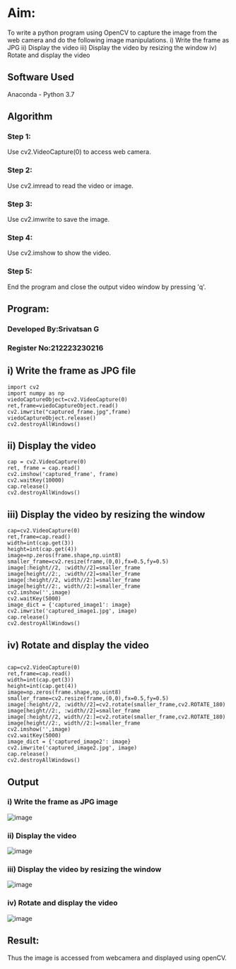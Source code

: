 
# Aim:
 
To write a python program using OpenCV to capture the image from the web camera and do the following image manipulations.
i) Write the frame as JPG 
ii) Display the video 
iii) Display the video by resizing the window
iv) Rotate and display the video

## Software Used
Anaconda - Python 3.7
## Algorithm

### Step 1:
Use cv2.VideoCapture(0) to access web camera.
<br>

### Step 2:
Use cv2.imread to read the video or image.
<br>

### Step 3:
Use cv2.imwrite to save the image.
<br>

### Step 4:
Use cv2.imshow to show the video.
<br>

### Step 5:
End the program and close the output video window by pressing 'q'.
<br>

## Program:

### Developed By:Srivatsan G
### Register No:212223230216

## i) Write the frame as JPG file
```
import cv2
import numpy as np
viedoCaptureObject=cv2.VideoCapture(0)
ret,frame=viedoCaptureObject.read()
cv2.imwrite("captured_frame.jpg",frame)
viedoCaptureObject.release()
cv2.destroyAllWindows()
```
## ii) Display the video
```
cap = cv2.VideoCapture(0)
ret, frame = cap.read()
cv2.imshow('captured_frame', frame)
cv2.waitKey(10000)
cap.release()
cv2.destroyAllWindows()
```
## iii) Display the video by resizing the window
```
cap=cv2.VideoCapture(0)
ret,frame=cap.read()
width=int(cap.get(3))
height=int(cap.get(4))
image=np.zeros(frame.shape,np.uint8)
smaller_frame=cv2.resize(frame,(0,0),fx=0.5,fy=0.5)
image[:height//2, :width//2]=smaller_frame
image[height//2:, :width//2]=smaller_frame
image[:height//2, width//2:]=smaller_frame
image[height//2:, width//2:]=smaller_frame
cv2.imshow('',image)
cv2.waitKey(5000)  
image_dict = {'captured_image1': image}
cv2.imwrite('captured_image1.jpg', image)
cap.release()
cv2.destroyAllWindows()

```
## iv) Rotate and display the video

````

cap=cv2.VideoCapture(0)
ret,frame=cap.read()
width=int(cap.get(3))
height=int(cap.get(4))
image=np.zeros(frame.shape,np.uint8)
smaller_frame=cv2.resize(frame,(0,0),fx=0.5,fy=0.5)
image[:height//2, :width//2]=cv2.rotate(smaller_frame,cv2.ROTATE_180)
image[height//2:, :width//2]=smaller_frame
image[:height//2, width//2:]=cv2.rotate(smaller_frame,cv2.ROTATE_180)
image[height//2:, width//2:]=smaller_frame
cv2.imshow('',image)
cv2.waitKey(5000) 
image_dict = {'captured_image2': image}
cv2.imwrite('captured_image2.jpg', image)
cap.release()
cv2.destroyAllWindows()

````
## Output

### i) Write the frame as JPG image

![image](https://github.com/user-attachments/assets/58a9af47-1cc0-4dbe-86d4-0240b62050bb)

### ii) Display the video

![image](https://github.com/user-attachments/assets/a3defe78-1681-4ca3-9ae4-ffe4c516857e)


### iii) Display the video by resizing the window

![image](https://github.com/user-attachments/assets/db88f019-13c1-4bae-aa73-ec1c24eedd0f)




### iv) Rotate and display the video

![image](https://github.com/user-attachments/assets/52542705-28c6-4d0e-87fa-2bc273ca26b9)







## Result:
Thus the image is accessed from webcamera and displayed using openCV.

